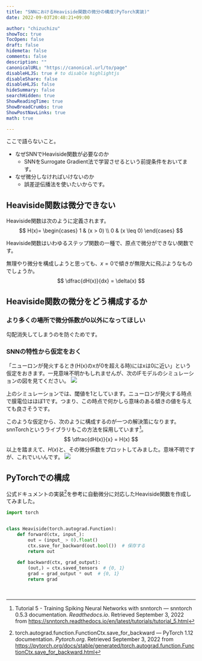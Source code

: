 ```yaml
---
title: "SNNにおけるHeaviside関数の微分の構成(PyTorch実装)"
date: 2022-09-03T20:48:21+09:00

author: "chizuchizu"
showToc: true
TocOpen: false
draft: false
hidemeta: false
comments: false
description: ""
canonicalURL: "https://canonical.url/to/page"
disableHLJS: true # to disable highlightjs
disableShare: false
disableHLJS: false
hideSummary: false
searchHidden: true
ShowReadingTime: true
ShowBreadCrumbs: true
ShowPostNavLinks: true
math: true

---
```


ここで語らないこと。
- なぜSNNでHeaviside関数が必要なのか
	- SNNをSurrogate Gradient法で学習させるという前提条件をおいてます。
- なぜ微分しなければいけないのか
	- 誤差逆伝播法を使いたいからです。

## Heaviside関数は微分できない

Heaviside関数は次のように定義されます。
$$
H(x)=
\begin{cases}
1 & (x > 0) \\
0 & (x \leq 0)
\end{cases}
$$

Heaviside関数はいわゆるステップ関数の一種で、原点で微分ができない関数です。

無理やり微分を構成しようと思っても、$x=0$で傾きが無限大に飛ぶようなものでしょうか。
$$
\dfrac{dH(x)}{dx} = \delta(x)
$$

## Heaviside関数の微分をどう構成するか
### より多くの場所で微分係数が0以外になってほしい
勾配消失してしまうのを防ぐためです。

### SNNの特性から仮定をおく
「ニューロンが発火するとき(H(x)のxが0を超える時)にはxは0に近い」という仮定をおきます。一見意味不明かもしれませんが、次のIFモデルのシミュレーションの図を見てください。
![](/img/simulation_of_if_model.png#center)

上のシミュレーションでは、閾値を1としています。ニューロンが発火する時点で膜電位はほぼ1です。つまり、この時点で何かしら意味のある傾きの値を与えても良さそうです。

このような仮定から、次のように構成するのが一つの解決策になります。snnTorchというライブラリもこの方法を採用しています[^1]。
$$
\dfrac{dH(x)}{x} = H(x)
$$
以上を踏まえて、$H(x)$と、その微分係数をプロットしてみました。意味不明ですが、これでいいんです。
![](/img/heaviside_calc.png)

## PyTorchでの構成
公式ドキュメントの実装[^2]を参考に自動微分に対応したHeaviside関数を作成してみました。
[^2]: torch.autograd.function.FunctionCtx.save_for_backward — PyTorch 1.12 documentation. _Pytorch.org_. Retrieved September 3, 2022 from https://pytorch.org/docs/stable/generated/torch.autograd.function.FunctionCtx.save_for_backward.html

```python
import torch


class Heaviside(torch.autograd.Function):  
    def forward(ctx, input_):  
        out = (input_ > 0).float()  
        ctx.save_for_backward(out.bool())  # 保存する  
        return out  
  
    def backward(ctx, grad_output):  
        (out,) = ctx.saved_tensors  # {0, 1}  
        grad = grad_output * out  # {0, 1}  
        return grad
```


[^1]: Tutorial 5 - Training Spiking Neural Networks with snntorch — snntorch 0.5.3 documentation. _Readthedocs.io_. Retrieved September 3, 2022 from https://snntorch.readthedocs.io/en/latest/tutorials/tutorial_5.html

‌